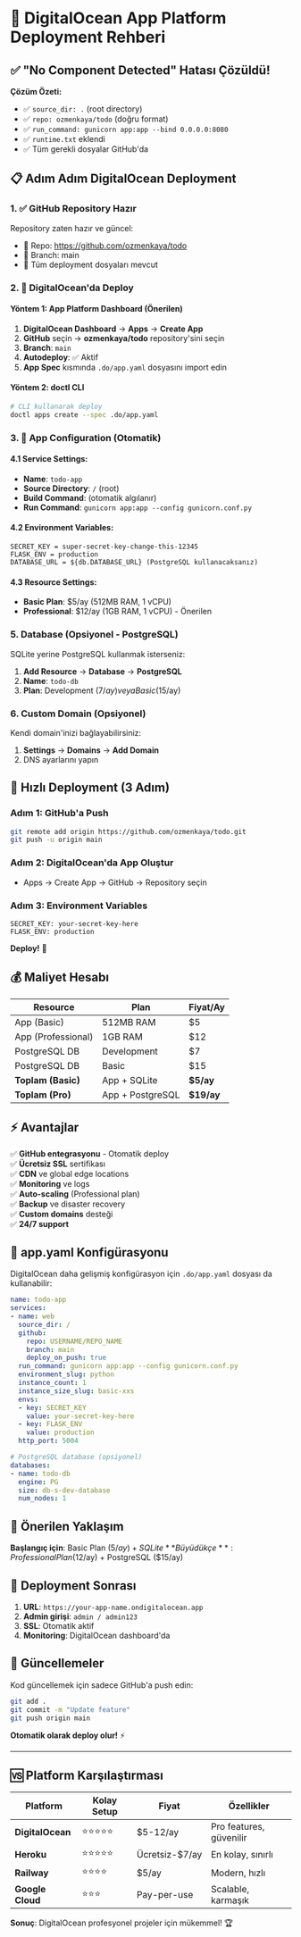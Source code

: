# 🌊 DigitalOcean App Platform Deployment Rehberi

## ✅ "No Component Detected" Hatası Çözüldü!

**Çözüm Özeti:**
- ✅ `source_dir: .` (root directory)
- ✅ `repo: ozmenkaya/todo` (doğru format)
- ✅ `run_command: gunicorn app:app --bind 0.0.0.0:8080`
- ✅ `runtime.txt` eklendi
- ✅ Tüm gerekli dosyalar GitHub'da

## 📋 Adım Adım DigitalOcean Deployment

### 1. ✅ GitHub Repository Hazır

Repository zaten hazır ve güncel:
- 📁 Repo: https://github.com/ozmenkaya/todo
- 🔄 Branch: main
- 📄 Tüm deployment dosyaları mevcut

### 2. 🚀 DigitalOcean'da Deploy

#### Yöntem 1: App Platform Dashboard (Önerilen)

1. **DigitalOcean Dashboard** → **Apps** → **Create App**
2. **GitHub** seçin → **ozmenkaya/todo** repository'sini seçin
3. **Branch**: `main`
4. **Autodeploy**: ✅ Aktif
5. **App Spec** kısmında `.do/app.yaml` dosyasını import edin

#### Yöntem 2: doctl CLI

```bash
# CLI kullanarak deploy
doctl apps create --spec .do/app.yaml
```

### 3. 📱 App Configuration (Otomatik)

#### 4.1 Service Settings:
- **Name**: `todo-app`
- **Source Directory**: `/` (root)
- **Build Command**: (otomatik algılanır)
- **Run Command**: `gunicorn app:app --config gunicorn.conf.py`

#### 4.2 Environment Variables:
```
SECRET_KEY = super-secret-key-change-this-12345
FLASK_ENV = production
DATABASE_URL = ${db.DATABASE_URL} (PostgreSQL kullanacaksanız)
```

#### 4.3 Resource Settings:
- **Basic Plan**: $5/ay (512MB RAM, 1 vCPU)
- **Professional**: $12/ay (1GB RAM, 1 vCPU) - Önerilen

### 5. Database (Opsiyonel - PostgreSQL)

SQLite yerine PostgreSQL kullanmak isterseniz:

1. **Add Resource** → **Database** → **PostgreSQL**
2. **Name**: `todo-db`
3. **Plan**: Development ($7/ay) veya Basic ($15/ay)

### 6. Custom Domain (Opsiyonel)

Kendi domain'inizi bağlayabilirsiniz:
1. **Settings** → **Domains** → **Add Domain**
2. DNS ayarlarını yapın

## 🚀 Hızlı Deployment (3 Adım)

### Adım 1: GitHub'a Push
```bash
git remote add origin https://github.com/ozmenkaya/todo.git
git push -u origin main
```

### Adım 2: DigitalOcean'da App Oluştur
- Apps → Create App → GitHub → Repository seçin

### Adım 3: Environment Variables
```
SECRET_KEY: your-secret-key-here
FLASK_ENV: production
```

**Deploy!** 🎉

## 💰 Maliyet Hesabı

| Resource | Plan | Fiyat/Ay |
|----------|------|----------|
| App (Basic) | 512MB RAM | $5 |
| App (Professional) | 1GB RAM | $12 |
| PostgreSQL DB | Development | $7 |
| PostgreSQL DB | Basic | $15 |
| **Toplam (Basic)** | App + SQLite | **$5/ay** |
| **Toplam (Pro)** | App + PostgreSQL | **$19/ay** |

## ⚡ Avantajlar

✅ **GitHub entegrasyonu** - Otomatik deploy  
✅ **Ücretsiz SSL** sertifikası  
✅ **CDN** ve global edge locations  
✅ **Monitoring** ve logs  
✅ **Auto-scaling** (Professional plan)  
✅ **Backup** ve disaster recovery  
✅ **Custom domains** desteği  
✅ **24/7 support**  

## 🔧 app.yaml Konfigürasyonu

DigitalOcean daha gelişmiş konfigürasyon için `.do/app.yaml` dosyası da kullanabilir:

```yaml
name: todo-app
services:
- name: web
  source_dir: /
  github:
    repo: USERNAME/REPO_NAME
    branch: main
    deploy_on_push: true
  run_command: gunicorn app:app --config gunicorn.conf.py
  environment_slug: python
  instance_count: 1
  instance_size_slug: basic-xxs
  envs:
  - key: SECRET_KEY
    value: your-secret-key-here
  - key: FLASK_ENV
    value: production
  http_port: 5004

# PostgreSQL database (opsiyonel)
databases:
- name: todo-db
  engine: PG
  size: db-s-dev-database
  num_nodes: 1
```

## 🎯 Önerilen Yaklaşım

**Başlangıç için**: Basic Plan ($5/ay) + SQLite  
**Büyüdükçe**: Professional Plan ($12/ay) + PostgreSQL ($15/ay)

## 🚀 Deployment Sonrası

1. **URL**: `https://your-app-name.ondigitalocean.app`
2. **Admin girişi**: `admin / admin123`
3. **SSL**: Otomatik aktif
4. **Monitoring**: DigitalOcean dashboard'da

## 🔄 Güncellemeler

Kod güncellemek için sadece GitHub'a push edin:
```bash
git add .
git commit -m "Update feature"
git push origin main
```

**Otomatik olarak deploy olur!** ⚡

---

## 🆚 Platform Karşılaştırması

| Platform | Kolay Setup | Fiyat | Özellikler |
|----------|-------------|-------|------------|
| **DigitalOcean** | ⭐⭐⭐⭐⭐ | $5-12/ay | Pro features, güvenilir |
| **Heroku** | ⭐⭐⭐⭐⭐ | Ücretsiz-$7/ay | En kolay, sınırlı |
| **Railway** | ⭐⭐⭐⭐ | $5/ay | Modern, hızlı |
| **Google Cloud** | ⭐⭐⭐ | Pay-per-use | Scalable, karmaşık |

**Sonuç**: DigitalOcean profesyonel projeler için mükemmel! 🏆
